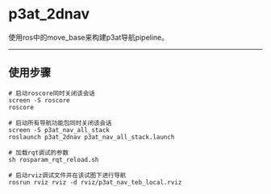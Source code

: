 # p3at_2dnav

使用ros中的move_base来构建p3at导航pipeline。

---
## 使用步骤

```
# 启动roscore同时关闭该会话
screen -S roscore
roscore

# 启动所有导航功能包同时关闭该会话
screen -S p3at_nav_all_stack
roslaunch p3at_2dnav p3at_nav_all_stack.launch

# 加载rqt调试的参数
sh rosparam_rqt_reload.sh

# 启动rviz调试文件并在该试图下进行导航
rosrun rviz rviz -d rviz/p3at_nav_teb_local.rviz
```
